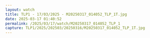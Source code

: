 ```yaml
---
layout: watch
title: TLP1 - 17/03/2025 - M20250317_014052_TLP_1T.jpg
date: 2025-03-17 01:40:52
permalink: /2025/03/17/watch/M20250317_014052_TLP_1
capture: TLP1/2025/202503/20250316/M20250317_014052_TLP_1T.jpg
---
```

